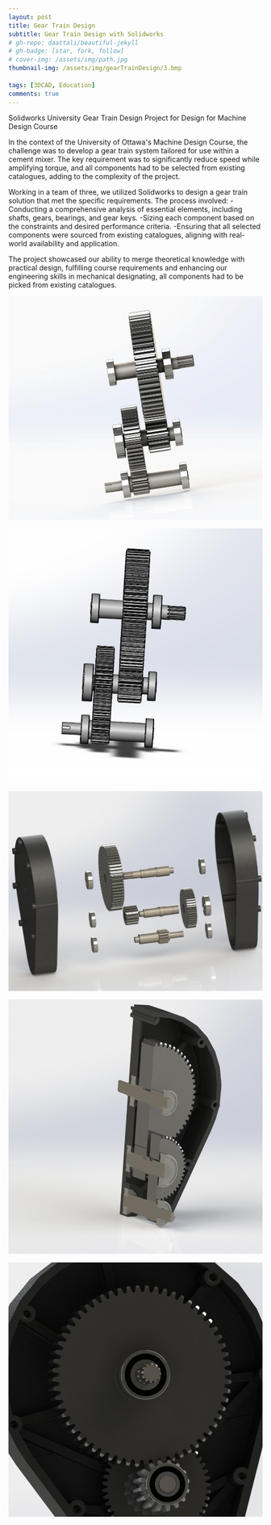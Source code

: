 ```yaml
---
layout: post
title: Gear Train Design
subtitle: Gear Train Design with Solidworks 
# gh-repo: daattali/beautiful-jekyll
# gh-badge: [star, fork, follow]
# cover-img: /assets/img/path.jpg
thumbnail-img: /assets/img/gearTrainDesign/3.bmp

tags: [3DCAD, Education]
comments: true
---
```

Solidworks University Gear Train Design Project for Design for Machine Design Course

In the context of the University of Ottawa's Machine Design Course, the challenge was to develop a gear train system tailored for use within a cement mixer. The key requirement was to significantly reduce speed while amplifying torque, and all components had to be selected from existing catalogues, adding to the complexity of the project.

Working in a team of three, we utilized Solidworks to design a gear train solution that met the specific requirements. The process involved:
-Conducting a comprehensive analysis of essential elements, including shafts, gears, bearings, and gear keys. 
-Sizing each component based on the constraints and desired performance criteria. 
-Ensuring that all selected components were sourced from existing catalogues, aligning with real-world availability and application. 

The project showcased our ability to merge theoretical knowledge with practical design, fulfilling course requirements and enhancing our engineering skills in mechanical designating, all components had to be picked from existing catalogues.

![gearTrainDesign](/assets/img/gearTrainDesign/1.bmp)

![gearTrainDesign](/assets/img/gearTrainDesign/2.bmp)

![gearTrainDesign](/assets/img/gearTrainDesign/3.bmp)

![gearTrainDesign](/assets/img/gearTrainDesign/4.bmp)

![gearTrainDesign](/assets/img/gearTrainDesign/5.bmp)
